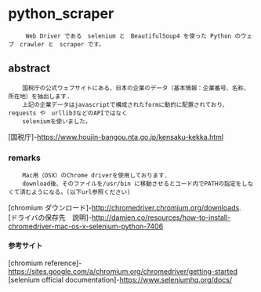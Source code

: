 # python_scraper

         Web Driver である　selenium と　BeautifulSoup4 を使った Python のウェブ　crawler と　scraper です。


## abstract  


        国税庁の公式ウェブサイトにある、日本の企業のデータ（基本情報：企業番号、名称、所在地）を抽出します. 
        上記の企業データはjavascriptで構成されたformに動的に配置されており、requests や　urllib3などのAPIではなく
        seleniumを使いました。
        
[国税庁]-https://www.houjin-bangou.nta.go.jp/kensaku-kekka.html
        
### remarks 

        Mac用（OSX）のChrome driverを使用しております.
        download後、そのファイルを/usr/bin に移動させるとコード内でPATHの指定をしなくて済むようになる。(以下url参照ください)
        
        
[chromium ダウンロード]-http://chromedriver.chromium.org/downloads.   
[ドライバの保存先　説明]-http://damien.co/resources/how-to-install-chromedriver-mac-os-x-selenium-python-7406


####  参考サイト

[chromium reference]-https://sites.google.com/a/chromium.org/chromedriver/getting-started
[selenium official documentation]-https://www.seleniumhq.org/docs/
